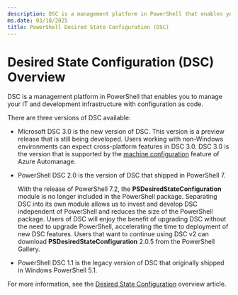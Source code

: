 ```yaml
---
description: DSC is a management platform in PowerShell that enables you to manage your IT and development infrastructure with configuration as code.
ms.date: 03/18/2025
title: PowerShell Desired State Configuration (DSC)
---
```


# Desired State Configuration (DSC) Overview

DSC is a management platform in PowerShell that enables you to manage your IT and development
infrastructure with configuration as code.

There are three versions of DSC available:

- Microsoft DSC 3.0 is the new version of DSC. This version is a preview release that is still being
  developed. Users working with non-Windows environments can expect cross-platform features in DSC
  3.0. DSC 3.0 is the version that is supported by the [machine configuration][01] feature of Azure
  Automanage.

- PowerShell DSC 2.0 is the version of DSC that shipped in PowerShell 7.

  With the release of PowerShell 7.2, the **PSDesiredStateConfiguration** module is no longer
  included in the PowerShell package. Separating DSC into its own module allows us to invest and
  develop DSC independent of PowerShell and reduces the size of the PowerShell package. Users of DSC
  will enjoy the benefit of upgrading DSC without the need to upgrade PowerShell, accelerating the time
  to deployment of new DSC features. Users that want to continue using DSC v2 can download
  **PSDesiredStateConfiguration** 2.0.5 from the PowerShell Gallery.

- PowerShell DSC 1.1 is the legacy version of DSC that originally shipped in Windows PowerShell 5.1.

For more information, see the [Desired State Configuration][02] overview article.

[01]: /azure/governance/machine-configuration/overview
[02]: /powershell/dsc/overview
